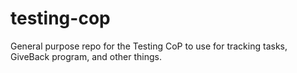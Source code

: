 # testing-cop
General purpose repo for the Testing CoP to use for tracking tasks, GiveBack program, and other things.

